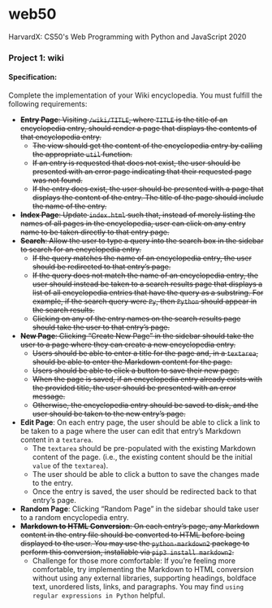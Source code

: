# web50
HarvardX: CS50's Web Programming with Python and JavaScript 2020

### Project 1: wiki
#### Specification:

Complete the implementation of your Wiki encyclopedia. You must fulfill the following requirements:

- ~~**Entry Page**: Visiting `/wiki/TITLE`, where `TITLE` is the title of an encyclopedia entry, should render a page that displays the contents of that encyclopedia entry.~~
    - ~~The view should get the content of the encyclopedia entry by calling the appropriate `util` function.~~
    - ~~If an entry is requested that does not exist, the user should be presented with an error page indicating that their requested page was not found.~~
    - ~~If the entry does exist, the user should be presented with a page that displays the content of the entry. The title of the page should include the name of the entry.~~
- ~~**Index Page**: Update `index.html` such that, instead of merely listing the names of all pages in the encyclopedia, user can click on any entry name to be taken directly to that entry page.~~
- ~~**Search**: Allow the user to type a query into the search box in the sidebar to search for an encyclopedia entry.~~
    - ~~If the query matches the name of an encyclopedia entry, the user should be redirected to that entry’s page.~~
    - ~~If the query does not match the name of an encyclopedia entry, the user should instead be taken to a search results page that displays a list of all encyclopedia entries that have the query as a substring. For example, if the search query were `Py`, then `Python` should appear in the search results.~~
    - ~~Clicking on any of the entry names on the search results page should take the user to that entry’s page.~~
- ~~**New Page**: Clicking “Create New Page” in the sidebar should take the user to a page where they can create a new encyclopedia entry.~~
    - ~~Users should be able to enter a title for the page and, in a `textarea`, should be able to enter the Markdown content for the page.~~
    - ~~Users should be able to click a button to save their new page.~~
    - ~~When the page is saved, if an encyclopedia entry already exists with the provided title, the user should be presented with an error message.~~
    - ~~Otherwise, the encyclopedia entry should be saved to disk, and the user should be taken to the new entry’s page.~~
- **Edit Page**: On each entry page, the user should be able to click a link to be taken to a page where the user can edit that entry’s Markdown content in a `textarea`.
    - The `textarea` should be pre-populated with the existing Markdown content of the page. (i.e., the existing content should be the initial `value` of the `textarea`).
    - The user should be able to click a button to save the changes made to the entry.
    - Once the entry is saved, the user should be redirected back to that entry’s page.
- **Random Page**: Clicking “Random Page” in the sidebar should take user to a random encyclopedia entry.
- ~~**Markdown to HTML Conversion**: On each entry’s page, any Markdown content in the entry file should be converted to HTML before being displayed to the user. You may use the `python-markdown2` package to perform this conversion, installable via `pip3 install markdown2`.~~
    - Challenge for those more comfortable: If you’re feeling more comfortable, try implementing the Markdown to HTML conversion without using any external libraries, supporting headings, boldface text, unordered lists, links, and paragraphs. You may find `using regular expressions in Python` helpful.


